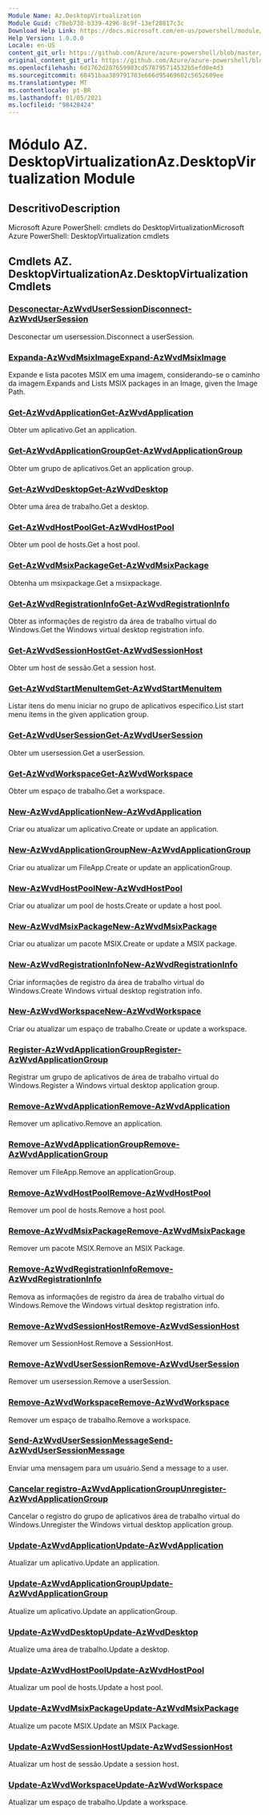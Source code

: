 ```yaml
---
Module Name: Az.DesktopVirtualization
Module Guid: c78eb738-b339-4296-8c9f-13ef28817c3c
Download Help Link: https://docs.microsoft.com/en-us/powershell/module/az.desktopvirtualization
Help Version: 1.0.0.0
Locale: en-US
content_git_url: https://github.com/Azure/azure-powershell/blob/master/src/DesktopVirtualization/help/Az.DesktopVirtualization.md
original_content_git_url: https://github.com/Azure/azure-powershell/blob/master/src/DesktopVirtualization/help/Az.DesktopVirtualization.md
ms.openlocfilehash: 6d1762d287659983cd578795714532b5efd0e4d3
ms.sourcegitcommit: 68451baa389791703e666d95469602c5652609ee
ms.translationtype: MT
ms.contentlocale: pt-BR
ms.lasthandoff: 01/05/2021
ms.locfileid: "98428424"
---
```

# <span data-ttu-id="90fb7-101">Módulo AZ. DesktopVirtualization</span><span class="sxs-lookup"><span data-stu-id="90fb7-101">Az.DesktopVirtualization Module</span></span>
## <span data-ttu-id="90fb7-102">Descritivo</span><span class="sxs-lookup"><span data-stu-id="90fb7-102">Description</span></span>
<span data-ttu-id="90fb7-103">Microsoft Azure PowerShell: cmdlets do DesktopVirtualization</span><span class="sxs-lookup"><span data-stu-id="90fb7-103">Microsoft Azure PowerShell: DesktopVirtualization cmdlets</span></span>

## <span data-ttu-id="90fb7-104">Cmdlets AZ. DesktopVirtualization</span><span class="sxs-lookup"><span data-stu-id="90fb7-104">Az.DesktopVirtualization Cmdlets</span></span>
### [<span data-ttu-id="90fb7-105">Desconectar-AzWvdUserSession</span><span class="sxs-lookup"><span data-stu-id="90fb7-105">Disconnect-AzWvdUserSession</span></span>](Disconnect-AzWvdUserSession.md)
<span data-ttu-id="90fb7-106">Desconectar um usersession.</span><span class="sxs-lookup"><span data-stu-id="90fb7-106">Disconnect a userSession.</span></span>

### [<span data-ttu-id="90fb7-107">Expanda-AzWvdMsixImage</span><span class="sxs-lookup"><span data-stu-id="90fb7-107">Expand-AzWvdMsixImage</span></span>](Expand-AzWvdMsixImage.md)
<span data-ttu-id="90fb7-108">Expande e lista pacotes MSIX em uma imagem, considerando-se o caminho da imagem.</span><span class="sxs-lookup"><span data-stu-id="90fb7-108">Expands and Lists MSIX packages in an Image, given the Image Path.</span></span>

### [<span data-ttu-id="90fb7-109">Get-AzWvdApplication</span><span class="sxs-lookup"><span data-stu-id="90fb7-109">Get-AzWvdApplication</span></span>](Get-AzWvdApplication.md)
<span data-ttu-id="90fb7-110">Obter um aplicativo.</span><span class="sxs-lookup"><span data-stu-id="90fb7-110">Get an application.</span></span>

### [<span data-ttu-id="90fb7-111">Get-AzWvdApplicationGroup</span><span class="sxs-lookup"><span data-stu-id="90fb7-111">Get-AzWvdApplicationGroup</span></span>](Get-AzWvdApplicationGroup.md)
<span data-ttu-id="90fb7-112">Obter um grupo de aplicativos.</span><span class="sxs-lookup"><span data-stu-id="90fb7-112">Get an application group.</span></span>

### [<span data-ttu-id="90fb7-113">Get-AzWvdDesktop</span><span class="sxs-lookup"><span data-stu-id="90fb7-113">Get-AzWvdDesktop</span></span>](Get-AzWvdDesktop.md)
<span data-ttu-id="90fb7-114">Obter uma área de trabalho.</span><span class="sxs-lookup"><span data-stu-id="90fb7-114">Get a desktop.</span></span>

### [<span data-ttu-id="90fb7-115">Get-AzWvdHostPool</span><span class="sxs-lookup"><span data-stu-id="90fb7-115">Get-AzWvdHostPool</span></span>](Get-AzWvdHostPool.md)
<span data-ttu-id="90fb7-116">Obter um pool de hosts.</span><span class="sxs-lookup"><span data-stu-id="90fb7-116">Get a host pool.</span></span>

### [<span data-ttu-id="90fb7-117">Get-AzWvdMsixPackage</span><span class="sxs-lookup"><span data-stu-id="90fb7-117">Get-AzWvdMsixPackage</span></span>](Get-AzWvdMsixPackage.md)
<span data-ttu-id="90fb7-118">Obtenha um msixpackage.</span><span class="sxs-lookup"><span data-stu-id="90fb7-118">Get a msixpackage.</span></span>

### [<span data-ttu-id="90fb7-119">Get-AzWvdRegistrationInfo</span><span class="sxs-lookup"><span data-stu-id="90fb7-119">Get-AzWvdRegistrationInfo</span></span>](Get-AzWvdRegistrationInfo.md)
<span data-ttu-id="90fb7-120">Obter as informações de registro da área de trabalho virtual do Windows.</span><span class="sxs-lookup"><span data-stu-id="90fb7-120">Get the Windows virtual desktop registration info.</span></span>

### [<span data-ttu-id="90fb7-121">Get-AzWvdSessionHost</span><span class="sxs-lookup"><span data-stu-id="90fb7-121">Get-AzWvdSessionHost</span></span>](Get-AzWvdSessionHost.md)
<span data-ttu-id="90fb7-122">Obter um host de sessão.</span><span class="sxs-lookup"><span data-stu-id="90fb7-122">Get a session host.</span></span>

### [<span data-ttu-id="90fb7-123">Get-AzWvdStartMenuItem</span><span class="sxs-lookup"><span data-stu-id="90fb7-123">Get-AzWvdStartMenuItem</span></span>](Get-AzWvdStartMenuItem.md)
<span data-ttu-id="90fb7-124">Listar itens do menu iniciar no grupo de aplicativos específico.</span><span class="sxs-lookup"><span data-stu-id="90fb7-124">List start menu items in the given application group.</span></span>

### [<span data-ttu-id="90fb7-125">Get-AzWvdUserSession</span><span class="sxs-lookup"><span data-stu-id="90fb7-125">Get-AzWvdUserSession</span></span>](Get-AzWvdUserSession.md)
<span data-ttu-id="90fb7-126">Obter um usersession.</span><span class="sxs-lookup"><span data-stu-id="90fb7-126">Get a userSession.</span></span>

### [<span data-ttu-id="90fb7-127">Get-AzWvdWorkspace</span><span class="sxs-lookup"><span data-stu-id="90fb7-127">Get-AzWvdWorkspace</span></span>](Get-AzWvdWorkspace.md)
<span data-ttu-id="90fb7-128">Obter um espaço de trabalho.</span><span class="sxs-lookup"><span data-stu-id="90fb7-128">Get a workspace.</span></span>

### [<span data-ttu-id="90fb7-129">New-AzWvdApplication</span><span class="sxs-lookup"><span data-stu-id="90fb7-129">New-AzWvdApplication</span></span>](New-AzWvdApplication.md)
<span data-ttu-id="90fb7-130">Criar ou atualizar um aplicativo.</span><span class="sxs-lookup"><span data-stu-id="90fb7-130">Create or update an application.</span></span>

### [<span data-ttu-id="90fb7-131">New-AzWvdApplicationGroup</span><span class="sxs-lookup"><span data-stu-id="90fb7-131">New-AzWvdApplicationGroup</span></span>](New-AzWvdApplicationGroup.md)
<span data-ttu-id="90fb7-132">Criar ou atualizar um FileApp.</span><span class="sxs-lookup"><span data-stu-id="90fb7-132">Create or update an applicationGroup.</span></span>

### [<span data-ttu-id="90fb7-133">New-AzWvdHostPool</span><span class="sxs-lookup"><span data-stu-id="90fb7-133">New-AzWvdHostPool</span></span>](New-AzWvdHostPool.md)
<span data-ttu-id="90fb7-134">Criar ou atualizar um pool de hosts.</span><span class="sxs-lookup"><span data-stu-id="90fb7-134">Create or update a host pool.</span></span>

### [<span data-ttu-id="90fb7-135">New-AzWvdMsixPackage</span><span class="sxs-lookup"><span data-stu-id="90fb7-135">New-AzWvdMsixPackage</span></span>](New-AzWvdMsixPackage.md)
<span data-ttu-id="90fb7-136">Criar ou atualizar um pacote MSIX.</span><span class="sxs-lookup"><span data-stu-id="90fb7-136">Create or update a MSIX package.</span></span>

### [<span data-ttu-id="90fb7-137">New-AzWvdRegistrationInfo</span><span class="sxs-lookup"><span data-stu-id="90fb7-137">New-AzWvdRegistrationInfo</span></span>](New-AzWvdRegistrationInfo.md)
<span data-ttu-id="90fb7-138">Criar informações de registro da área de trabalho virtual do Windows.</span><span class="sxs-lookup"><span data-stu-id="90fb7-138">Create Windows virtual desktop registration info.</span></span>

### [<span data-ttu-id="90fb7-139">New-AzWvdWorkspace</span><span class="sxs-lookup"><span data-stu-id="90fb7-139">New-AzWvdWorkspace</span></span>](New-AzWvdWorkspace.md)
<span data-ttu-id="90fb7-140">Criar ou atualizar um espaço de trabalho.</span><span class="sxs-lookup"><span data-stu-id="90fb7-140">Create or update a workspace.</span></span>

### [<span data-ttu-id="90fb7-141">Register-AzWvdApplicationGroup</span><span class="sxs-lookup"><span data-stu-id="90fb7-141">Register-AzWvdApplicationGroup</span></span>](Register-AzWvdApplicationGroup.md)
<span data-ttu-id="90fb7-142">Registrar um grupo de aplicativos de área de trabalho virtual do Windows.</span><span class="sxs-lookup"><span data-stu-id="90fb7-142">Register a Windows virtual desktop application group.</span></span>

### [<span data-ttu-id="90fb7-143">Remove-AzWvdApplication</span><span class="sxs-lookup"><span data-stu-id="90fb7-143">Remove-AzWvdApplication</span></span>](Remove-AzWvdApplication.md)
<span data-ttu-id="90fb7-144">Remover um aplicativo.</span><span class="sxs-lookup"><span data-stu-id="90fb7-144">Remove an application.</span></span>

### [<span data-ttu-id="90fb7-145">Remove-AzWvdApplicationGroup</span><span class="sxs-lookup"><span data-stu-id="90fb7-145">Remove-AzWvdApplicationGroup</span></span>](Remove-AzWvdApplicationGroup.md)
<span data-ttu-id="90fb7-146">Remover um FileApp.</span><span class="sxs-lookup"><span data-stu-id="90fb7-146">Remove an applicationGroup.</span></span>

### [<span data-ttu-id="90fb7-147">Remove-AzWvdHostPool</span><span class="sxs-lookup"><span data-stu-id="90fb7-147">Remove-AzWvdHostPool</span></span>](Remove-AzWvdHostPool.md)
<span data-ttu-id="90fb7-148">Remover um pool de hosts.</span><span class="sxs-lookup"><span data-stu-id="90fb7-148">Remove a host pool.</span></span>

### [<span data-ttu-id="90fb7-149">Remove-AzWvdMsixPackage</span><span class="sxs-lookup"><span data-stu-id="90fb7-149">Remove-AzWvdMsixPackage</span></span>](Remove-AzWvdMsixPackage.md)
<span data-ttu-id="90fb7-150">Remover um pacote MSIX.</span><span class="sxs-lookup"><span data-stu-id="90fb7-150">Remove an MSIX Package.</span></span>

### [<span data-ttu-id="90fb7-151">Remove-AzWvdRegistrationInfo</span><span class="sxs-lookup"><span data-stu-id="90fb7-151">Remove-AzWvdRegistrationInfo</span></span>](Remove-AzWvdRegistrationInfo.md)
<span data-ttu-id="90fb7-152">Remova as informações de registro da área de trabalho virtual do Windows.</span><span class="sxs-lookup"><span data-stu-id="90fb7-152">Remove the Windows virtual desktop registration info.</span></span>

### [<span data-ttu-id="90fb7-153">Remove-AzWvdSessionHost</span><span class="sxs-lookup"><span data-stu-id="90fb7-153">Remove-AzWvdSessionHost</span></span>](Remove-AzWvdSessionHost.md)
<span data-ttu-id="90fb7-154">Remover um SessionHost.</span><span class="sxs-lookup"><span data-stu-id="90fb7-154">Remove a SessionHost.</span></span>

### [<span data-ttu-id="90fb7-155">Remove-AzWvdUserSession</span><span class="sxs-lookup"><span data-stu-id="90fb7-155">Remove-AzWvdUserSession</span></span>](Remove-AzWvdUserSession.md)
<span data-ttu-id="90fb7-156">Remover um usersession.</span><span class="sxs-lookup"><span data-stu-id="90fb7-156">Remove a userSession.</span></span>

### [<span data-ttu-id="90fb7-157">Remove-AzWvdWorkspace</span><span class="sxs-lookup"><span data-stu-id="90fb7-157">Remove-AzWvdWorkspace</span></span>](Remove-AzWvdWorkspace.md)
<span data-ttu-id="90fb7-158">Remover um espaço de trabalho.</span><span class="sxs-lookup"><span data-stu-id="90fb7-158">Remove a workspace.</span></span>

### [<span data-ttu-id="90fb7-159">Send-AzWvdUserSessionMessage</span><span class="sxs-lookup"><span data-stu-id="90fb7-159">Send-AzWvdUserSessionMessage</span></span>](Send-AzWvdUserSessionMessage.md)
<span data-ttu-id="90fb7-160">Enviar uma mensagem para um usuário.</span><span class="sxs-lookup"><span data-stu-id="90fb7-160">Send a message to a user.</span></span>

### [<span data-ttu-id="90fb7-161">Cancelar registro-AzWvdApplicationGroup</span><span class="sxs-lookup"><span data-stu-id="90fb7-161">Unregister-AzWvdApplicationGroup</span></span>](Unregister-AzWvdApplicationGroup.md)
<span data-ttu-id="90fb7-162">Cancelar o registro do grupo de aplicativos área de trabalho virtual do Windows.</span><span class="sxs-lookup"><span data-stu-id="90fb7-162">Unregister the Windows virtual desktop application group.</span></span>

### [<span data-ttu-id="90fb7-163">Update-AzWvdApplication</span><span class="sxs-lookup"><span data-stu-id="90fb7-163">Update-AzWvdApplication</span></span>](Update-AzWvdApplication.md)
<span data-ttu-id="90fb7-164">Atualizar um aplicativo.</span><span class="sxs-lookup"><span data-stu-id="90fb7-164">Update an application.</span></span>

### [<span data-ttu-id="90fb7-165">Update-AzWvdApplicationGroup</span><span class="sxs-lookup"><span data-stu-id="90fb7-165">Update-AzWvdApplicationGroup</span></span>](Update-AzWvdApplicationGroup.md)
<span data-ttu-id="90fb7-166">Atualize um aplicativo.</span><span class="sxs-lookup"><span data-stu-id="90fb7-166">Update an applicationGroup.</span></span>

### [<span data-ttu-id="90fb7-167">Update-AzWvdDesktop</span><span class="sxs-lookup"><span data-stu-id="90fb7-167">Update-AzWvdDesktop</span></span>](Update-AzWvdDesktop.md)
<span data-ttu-id="90fb7-168">Atualize uma área de trabalho.</span><span class="sxs-lookup"><span data-stu-id="90fb7-168">Update a desktop.</span></span>

### [<span data-ttu-id="90fb7-169">Update-AzWvdHostPool</span><span class="sxs-lookup"><span data-stu-id="90fb7-169">Update-AzWvdHostPool</span></span>](Update-AzWvdHostPool.md)
<span data-ttu-id="90fb7-170">Atualizar um pool de hosts.</span><span class="sxs-lookup"><span data-stu-id="90fb7-170">Update a host pool.</span></span>

### [<span data-ttu-id="90fb7-171">Update-AzWvdMsixPackage</span><span class="sxs-lookup"><span data-stu-id="90fb7-171">Update-AzWvdMsixPackage</span></span>](Update-AzWvdMsixPackage.md)
<span data-ttu-id="90fb7-172">Atualize um pacote MSIX.</span><span class="sxs-lookup"><span data-stu-id="90fb7-172">Update an  MSIX Package.</span></span>

### [<span data-ttu-id="90fb7-173">Update-AzWvdSessionHost</span><span class="sxs-lookup"><span data-stu-id="90fb7-173">Update-AzWvdSessionHost</span></span>](Update-AzWvdSessionHost.md)
<span data-ttu-id="90fb7-174">Atualizar um host de sessão.</span><span class="sxs-lookup"><span data-stu-id="90fb7-174">Update a session host.</span></span>

### [<span data-ttu-id="90fb7-175">Update-AzWvdWorkspace</span><span class="sxs-lookup"><span data-stu-id="90fb7-175">Update-AzWvdWorkspace</span></span>](Update-AzWvdWorkspace.md)
<span data-ttu-id="90fb7-176">Atualizar um espaço de trabalho.</span><span class="sxs-lookup"><span data-stu-id="90fb7-176">Update a workspace.</span></span>

